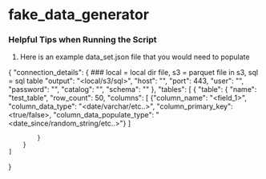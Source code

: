 # fake_data_generator


### Helpful Tips when Running the Script

1. Here is an example data_set.json file that you would need to populate 

{
    "connection_details": {
        ### local = local dir file, s3 = parquet file in s3, sql = sql table
        "output": "<local/s3/sql>",
        "host": "<host>",
        "port": 443,
        "user": "<username>",
        "password": "<password>",
        "catalog": "",
        "schema": ""
    },
    "tables": [
        {
            "table": {
                "name": "test_table",
                "row_count": 50,
                "columns": [
                    {"column_name": "<field_1>", "column_data_type": "<date/varchar/etc..>", "column_primary_key": <true/false>, "column_data_populate_type": "<date_since/random_string/etc..>"}
                ]
                
            }
        }
    ] 
}